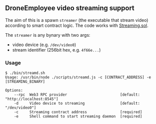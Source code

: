 ## DroneEmployee video streaming support

The aim of this is a spawn `streamer` (the executable that stream video)
according to smart contract logic. The code works with [Streaming.sol][1].

The `streamer` is any bynary with two args:

 - video device (e.g. `/dev/video0`)
 - stream identifier (256bit hex, e.g. `4f66e...`) 

[1]: https://github.com/DroneEmployee/contracts/blob/master/interface/Streaming.sol

### Usage

    $ ./bin/streamd.sh              
    Usage: /usr/bin/node ./scripts/streamd.js -c [CONTRACT_ADDRESS] -e [STREAMING_BINARY]
    
    Options:
        --rpc  Web3 RPC provider                        [default: "http://localhost:8545"]
        -d     Video device to streaming                [default: "/dev/video0"]
        -c     Streaming contract address               [required]
        -e     Shell command to start streaming daemon  [required]

